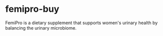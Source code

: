 # femipro-buy
FemiPro is a dietary supplement that supports women's urinary health by balancing the urinary microbiome.
